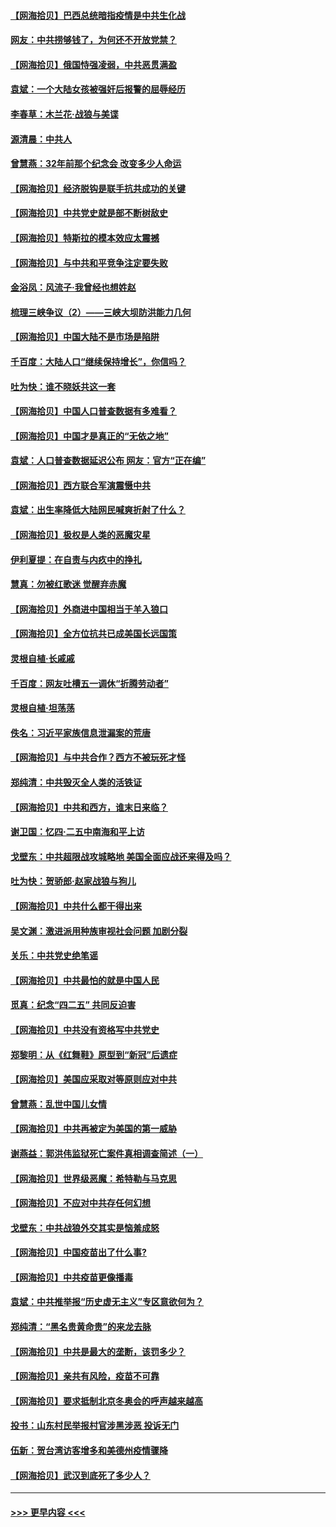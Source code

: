 #### [【网海拾贝】巴西总统暗指疫情是中共生化战](../pages/nsc993/n12938999.md?t=05120651) 
#### [网友：中共捞够钱了，为何还不开放党禁？](../pages/nsc993/n12938952.md?t=05120651) 
#### [【网海拾贝】俄国恃强凌弱，中共恶贯满盈](../pages/nsc993/n12936626.md?t=05120651) 
#### [袁斌：一个大陆女孩被强奸后报警的屈辱经历](../pages/nsc993/n12936547.md?t=05120651) 
#### [李春草：木兰花·战狼与美谍](../pages/nsc993/n12935995.md?t=05120651) 
#### [源清晨：中共人](../pages/nsc993/n12935589.md?t=05120651) 
#### [曾慧燕：32年前那个纪念会 改变多少人命运](../pages/nsc993/n12934233.md?t=05120651) 
#### [【网海拾贝】经济脱钩是联手抗共成功的关键](../pages/nsc993/n12934176.md?t=05120651) 
#### [【网海拾贝】中共党史就是部不断树敌史](../pages/nsc993/n12932844.md?t=05120651) 
#### [【网海拾贝】特斯拉的模本效应太震撼](../pages/nsc993/n12925626.md?t=05120651) 
#### [【网海拾贝】与中共和平竞争注定要失败](../pages/nsc993/n12923326.md?t=05120651) 
#### [金浴凤：风流子‧我曾经也想姓赵](../pages/nsc993/n12920911.md?t=05120651) 
#### [梳理三峡争议（2）——三峡大坝防洪能力几何](../pages/nsc993/n12920173.md?t=05120651) 
#### [【网海拾贝】中国大陆不是市场是陷阱](../pages/nsc993/n12920143.md?t=05120651) 
#### [千百度：大陆人口“继续保持增长”，你信吗？](../pages/nsc993/n12918946.md?t=05120651) 
#### [吐为快：谁不晓妖共这一套](../pages/nsc993/n12918941.md?t=05120651) 
#### [【网海拾贝】中国人口普查数据有多难看？](../pages/nsc993/n12917822.md?t=05120651) 
#### [【网海拾贝】中国才是真正的“无依之地”](../pages/nsc993/n12915845.md?t=05120651) 
#### [袁斌：人口普查数据延迟公布 网友：官方“正在编”](../pages/nsc993/n12915748.md?t=05120651) 
#### [【网海拾贝】西方联合军演震慑中共](../pages/nsc993/n12913466.md?t=05120651) 
#### [袁斌：出生率降低大陆网民喊爽折射了什么？](../pages/nsc993/n12913365.md?t=05120651) 
#### [【网海拾贝】极权是人类的恶魔灾星](../pages/nsc993/n12910697.md?t=05120651) 
#### [伊利夏提：在自责与内疚中的挣扎](../pages/nsc993/n12910493.md?t=05120651) 
#### [慧真：勿被红歌迷 觉醒弃赤魔](../pages/nsc993/n12910485.md?t=05120651) 
#### [【网海拾贝】外商进中国相当于羊入狼口](../pages/nsc993/n12908274.md?t=05120651) 
#### [【网海拾贝】全方位抗共已成美国长远国策](../pages/nsc993/n12906878.md?t=05120651) 
#### [灵根自植‧长戚戚](../pages/nsc993/n12905585.md?t=05120651) 
#### [千百度：网友吐槽五一调休“折腾劳动者”](../pages/nsc993/n12905934.md?t=05120651) 
#### [灵根自植‧坦荡荡](../pages/nsc993/n12905562.md?t=05120651) 
#### [佚名：习近平家族信息泄漏案的荒唐](../pages/nsc993/n12904705.md?t=05120651) 
#### [【网海拾贝】与中共合作？西方不被玩死才怪](../pages/nsc993/n12903873.md?t=05120651) 
#### [郑纯清：中共毁灭全人类的活铁证](../pages/nsc993/n12903785.md?t=05120651) 
#### [【网海拾贝】中共和西方，谁末日来临？](../pages/nsc993/n12903482.md?t=05120651) 
#### [谢卫国：忆四‧二五中南海和平上访](../pages/nsc993/n12902192.md?t=05120651) 
#### [戈壁东：中共超限战攻城略地 美国全面应战还来得及吗？](../pages/nsc993/n12902297.md?t=05120651) 
#### [吐为快：贺骄郎‧赵家战狼与狗儿](../pages/nsc993/n12902280.md?t=05120651) 
#### [【网海拾贝】中共什么都干得出来](../pages/nsc993/n12897500.md?t=05120651) 
#### [吴文渊：激进派用种族审视社会问题 加剧分裂](../pages/nsc993/n12893881.md?t=05120651) 
#### [关乐：中共党史绝笔谣](../pages/nsc993/n12897270.md?t=05120651) 
#### [【网海拾贝】中共最怕的就是中国人民](../pages/nsc993/n12894705.md?t=05120651) 
#### [觅真：纪念“四二五” 共同反迫害](../pages/nsc993/n12894553.md?t=05120651) 
#### [【网海拾贝】中共没有资格写中共党史](../pages/nsc993/n12892231.md?t=05120651) 
#### [郑黎明：从《红舞鞋》原型到“新冠”后遗症](../pages/nsc993/n12890469.md?t=05120651) 
#### [【网海拾贝】美国应采取对等原则应对中共](../pages/nsc993/n12889176.md?t=05120651) 
#### [曾慧燕：乱世中国儿女情](../pages/nsc993/n12887931.md?t=05120651) 
#### [【网海拾贝】中共再被定为美国的第一威胁](../pages/nsc993/n12887580.md?t=05120651) 
#### [谢燕益：郭洪伟监狱死亡案件真相调查简述（一）](../pages/nsc993/n12885648.md?t=05120651) 
#### [【网海拾贝】世界级恶魔：希特勒与马克思](../pages/nsc993/n12884062.md?t=05120651) 
#### [【网海拾贝】不应对中共存任何幻想](../pages/nsc993/n12881460.md?t=05120651) 
#### [戈壁东：中共战狼外交其实是恼羞成怒](../pages/nsc993/n12880392.md?t=05120651) 
#### [【网海拾贝】中国疫苗出了什么事?](../pages/nsc993/n12879124.md?t=05120651) 
#### [【网海拾贝】中共疫苗更像播毒](../pages/nsc993/n12876631.md?t=05120651) 
#### [袁斌：中共推举报“历史虚无主义”专区意欲何为？](../pages/nsc993/n12876530.md?t=05120651) 
#### [郑纯清：“黑名贵黄命贵”的来龙去脉](../pages/nsc993/n12875589.md?t=05120651) 
#### [【网海拾贝】中共是最大的垄断，该罚多少？](../pages/nsc993/n12874006.md?t=05120651) 
#### [【网海拾贝】亲共有风险，疫苗不可靠](../pages/nsc993/n12872224.md?t=05120651) 
#### [【网海拾贝】要求抵制北京冬奥会的呼声越来越高](../pages/nsc993/n12868962.md?t=05120651) 
#### [投书：山东村民举报村官涉黑涉恶 投诉无门](../pages/nsc993/n12869726.md?t=05120651) 
#### [伍新：贺台湾访客增多和美德州疫情骤降](../pages/nsc993/n12865651.md?t=05120651) 
#### [【网海拾贝】武汉到底死了多少人？](../pages/nsc993/n12863707.md?t=05120651) 

----
#### [ >>> 更早内容 <<< ](../indexes/nsc993-earlier.md)
